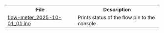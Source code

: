 
<table>
<tr><th>File</th><th>Description</th></tr>
<tr>
<td><a href="">flow-meter_2025-10-01_01.ino</a></td>
<td>Prints status of the flow pin to the console</td>
</tr>
</table>

